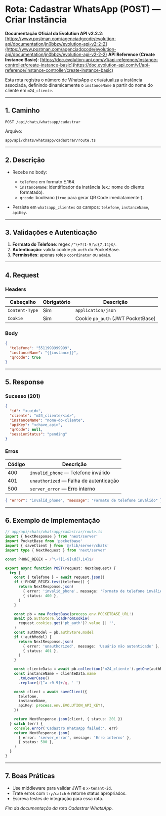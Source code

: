 # Rota: Cadastrar WhatsApp (POST) — Criar Instância

**Documentação Oficial da Evolution API v2.2.2**: [https://www.postman.com/agenciadgcode/evolution-api/documentation/jn0bbzv/evolution-api-v2-2-2](https://www.postman.com/agenciadgcode/evolution-api/documentation/jn0bbzv/evolution-api-v2-2-2)
**API Reference (Create Instance Basic)**: [https://doc.evolution-api.com/v1/api-reference/instance-controller/create-instance-basic](https://doc.evolution-api.com/v1/api-reference/instance-controller/create-instance-basic)

Esta rota registra o número de WhatsApp e cria/atualiza a instância associada, definindo dinamicamente o `instanceName` a partir do nome do cliente em `m24_cliente`.

---

## 1. Caminho

```
POST /api/chats/whatsapp/cadastrar
```

Arquivo:

```
app/api/chats/whatsapp/cadastrar/route.ts
```

---

## 2. Descrição

- Recebe no body:

  - `telefone` em formato E.164.
  - `instanceName`: identificador da instância (ex.: nome do cliente formatado).
  - `qrcode`: booleano (`true` para gerar QR Code imediatamente\`).

- Persiste em `whatsapp_clientes` os campos: `telefone`, `instanceName`, `apiKey`.

---

## 3. Validações e Autenticação

1. **Formato do Telefone**: regex `/^\+?[1-9]\d{7,14}$/`.
2. **Autenticação**: valida cookie `pb_auth` do PocketBase.
3. **Permissões**: apenas roles `coordinator` ou `admin`.

---

## 4. Request

### Headers

| Cabeçalho      | Obrigatório | Descrição                         |
| -------------- | ----------- | --------------------------------- |
| `Content-Type` | Sim         | `application/json`                |
| `Cookie`       | Sim         | Cookie `pb_auth` (JWT PocketBase) |

### Body

```json
{
  "telefone": "5511999999999",
  "instanceName": "{{instance}}",
  "qrcode": true
}
```

---

## 5. Response

### Sucesso (201)

```json
{
  "id": "<uuid>",
  "cliente": "m24_cliente/<id>",
  "instanceName": "nome-do-cliente",
  "apiKey": "<chave_api>",
  "qrCode": null,
  "sessionStatus": "pending"
}
```

### Erros

| Código | Descrição                              |
| ------ | -------------------------------------- |
| 400    | `invalid_phone` — Telefone inválido    |
| 401    | `unauthorized` — Falha de autenticação |
| 500    | `server_error` — Erro interno          |

```json
{ "error": "invalid_phone", "message": "Formato de telefone inválido" }
```

---

## 6. Exemplo de Implementação

```ts
// app/api/chats/whatsapp/cadastrar/route.ts
import { NextResponse } from 'next/server'
import PocketBase from 'pocketbase'
import { saveClient } from '@/lib/server/chats'
import type { NextRequest } from 'next/server'

const PHONE_REGEX = /^\+?[1-9]\d{7,14}$/

export async function POST(request: NextRequest) {
  try {
    const { telefone } = await request.json()
    if (!PHONE_REGEX.test(telefone)) {
      return NextResponse.json(
        { error: 'invalid_phone', message: 'Formato de telefone inválido' },
        { status: 400 },
      )
    }

    const pb = new PocketBase(process.env.POCKETBASE_URL!)
    await pb.authStore.loadFromCookie(
      request.cookies.get('pb_auth')?.value || '',
    )
    const authModel = pb.authStore.model
    if (!authModel) {
      return NextResponse.json(
        { error: 'unauthorized', message: 'Usuário não autenticado' },
        { status: 401 },
      )
    }

    const clienteData = await pb.collection('m24_cliente').getOne(authModel.id)
    const instanceName = clienteData.name
      .toLowerCase()
      .replace(/[^a-z0-9]+/g, '-')

    const client = await saveClient({
      telefone,
      instanceName,
      apiKey: process.env.EVOLUTION_API_KEY!,
    })

    return NextResponse.json(client, { status: 201 })
  } catch (err) {
    console.error('Cadastro WhatsApp failed:', err)
    return NextResponse.json(
      { error: 'server_error', message: 'Erro interno' },
      { status: 500 },
    )
  }
}
```

---

## 7. Boas Práticas

- Use middleware para validar JWT e `x-tenant-id`.
- Trate erros com `try/catch` e retorne status apropriados.
- Escreva testes de integração para essa rota.

_Fim da documentação da rota Cadastrar WhatsApp._
